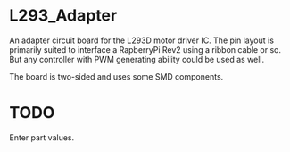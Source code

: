 L293_Adapter
============

An adapter circuit board for the L293D motor driver IC. The pin layout is primarily suited to interface a RapberryPi Rev2 using a ribbon cable or so. But any controller with PWM generating ability could be used as well.

The board is two-sided and uses some SMD components.


TODO
====
Enter part values.
